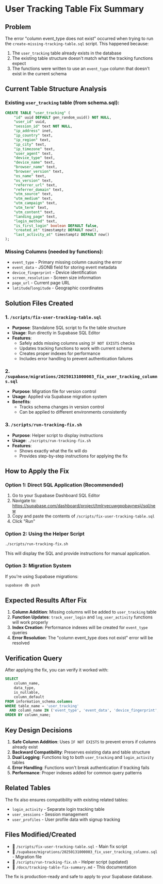 # User Tracking Table Fix Summary

## Problem
The error "column event_type does not exist" occurred when trying to run the `create-missing-tracking-table.sql` script. This happened because:

1. The `user_tracking` table already exists in the database
2. The existing table structure doesn't match what the tracking functions expect
3. The functions were written to use an `event_type` column that doesn't exist in the current schema

## Current Table Structure Analysis

### Existing `user_tracking` table (from schema.sql):
```sql
CREATE TABLE "user_tracking" (
    "id" uuid DEFAULT gen_random_uuid() NOT NULL,
    "user_id" uuid,
    "session_id" text NOT NULL,
    "ip_address" inet,
    "ip_country" text,
    "ip_region" text,
    "ip_city" text,
    "ip_timezone" text,
    "user_agent" text,
    "device_type" text,
    "device_name" text,
    "browser_name" text,
    "browser_version" text,
    "os_name" text,
    "os_version" text,
    "referrer_url" text,
    "referrer_domain" text,
    "utm_source" text,
    "utm_medium" text,
    "utm_campaign" text,
    "utm_term" text,
    "utm_content" text,
    "landing_page" text,
    "login_method" text,
    "is_first_login" boolean DEFAULT false,
    "created_at" timestamptz DEFAULT now(),
    "last_activity_at" timestamptz DEFAULT now()
);
```

### Missing Columns (needed by functions):
- `event_type` - Primary missing column causing the error
- `event_data` - JSONB field for storing event metadata
- `device_fingerprint` - Device identification
- `screen_resolution` - Screen size information
- `page_url` - Current page URL
- `latitude`/`longitude` - Geographic coordinates

## Solution Files Created

### 1. `/scripts/fix-user-tracking-table.sql`
- **Purpose**: Standalone SQL script to fix the table structure
- **Usage**: Run directly in Supabase SQL Editor
- **Features**:
  - Safely adds missing columns using `IF NOT EXISTS` checks
  - Updates tracking functions to work with current schema
  - Creates proper indexes for performance
  - Includes error handling to prevent authentication failures

### 2. `/supabase/migrations/20250131000003_fix_user_tracking_columns.sql`
- **Purpose**: Migration file for version control
- **Usage**: Applied via Supabase migration system
- **Benefits**: 
  - Tracks schema changes in version control
  - Can be applied to different environments consistently

### 3. `/scripts/run-tracking-fix.sh`
- **Purpose**: Helper script to display instructions
- **Usage**: `./scripts/run-tracking-fix.sh`
- **Features**:
  - Shows exactly what the fix will do
  - Provides step-by-step instructions for applying the fix

## How to Apply the Fix

### Option 1: Direct SQL Application (Recommended)
1. Go to your Supabase Dashboard SQL Editor
2. Navigate to: https://supabase.com/dashboard/project/tmlrvecuwgppbaynesji/sql/new
3. Copy and paste the contents of `/scripts/fix-user-tracking-table.sql`
4. Click "Run"

### Option 2: Using the Helper Script
```bash
./scripts/run-tracking-fix.sh
```
This will display the SQL and provide instructions for manual application.

### Option 3: Migration System
If you're using Supabase migrations:
```bash
supabase db push
```

## Expected Results After Fix

1. **Column Addition**: Missing columns will be added to `user_tracking` table
2. **Function Updates**: `track_user_login` and `log_user_activity` functions will work properly
3. **Index Creation**: Performance indexes will be created for `event_type` queries
4. **Error Resolution**: The "column event_type does not exist" error will be resolved

## Verification Query

After applying the fix, you can verify it worked with:

```sql
SELECT 
    column_name, 
    data_type, 
    is_nullable,
    column_default
FROM information_schema.columns 
WHERE table_name = 'user_tracking' 
  AND column_name IN ('event_type', 'event_data', 'device_fingerprint', 'page_url')
ORDER BY column_name;
```

## Key Design Decisions

1. **Safe Column Addition**: Uses `IF NOT EXISTS` to prevent errors if columns already exist
2. **Backward Compatibility**: Preserves existing data and table structure
3. **Dual Logging**: Functions log to both `user_tracking` and `login_activity` tables
4. **Error Handling**: Functions won't break authentication if tracking fails
5. **Performance**: Proper indexes added for common query patterns

## Related Tables

The fix also ensures compatibility with existing related tables:
- `login_activity` - Separate login tracking table
- `user_sessions` - Session management
- `user_profiles` - User profile data with signup tracking

## Files Modified/Created

-  `/scripts/fix-user-tracking-table.sql` - Main fix script
-  `/supabase/migrations/20250131000003_fix_user_tracking_columns.sql` - Migration file
-  `/scripts/run-tracking-fix.sh` - Helper script (updated)
-  `/docs/tracking-table-fix-summary.md` - This documentation

The fix is production-ready and safe to apply to your Supabase database.